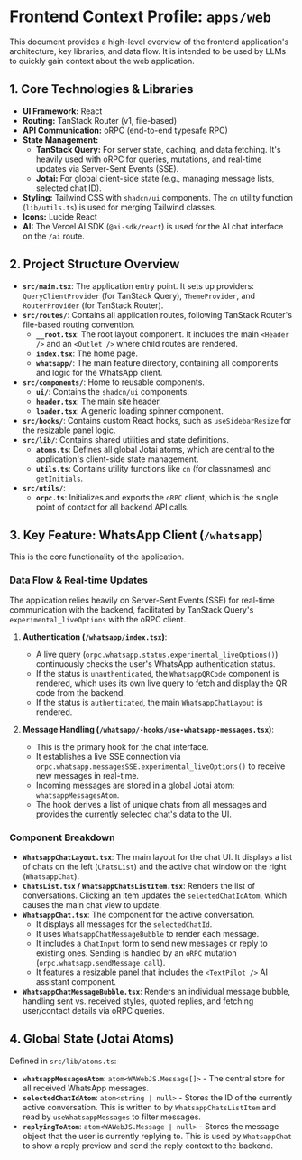 # Frontend Context Profile: `apps/web`

This document provides a high-level overview of the frontend application's architecture, key libraries, and data flow. It is intended to be used by LLMs to quickly gain context about the web application.

## 1. Core Technologies & Libraries

- **UI Framework:** React
- **Routing:** TanStack Router (v1, file-based)
- **API Communication:** oRPC (end-to-end typesafe RPC)
- **State Management:**
  - **TanStack Query:** For server state, caching, and data fetching. It's heavily used with oRPC for queries, mutations, and real-time updates via Server-Sent Events (SSE).
  - **Jotai:** For global client-side state (e.g., managing message lists, selected chat ID).
- **Styling:** Tailwind CSS with `shadcn/ui` components. The `cn` utility function (`lib/utils.ts`) is used for merging Tailwind classes.
- **Icons:** Lucide React
- **AI:** The Vercel AI SDK (`@ai-sdk/react`) is used for the AI chat interface on the `/ai` route.

## 2. Project Structure Overview

- **`src/main.tsx`**: The application entry point. It sets up providers: `QueryClientProvider` (for TanStack Query), `ThemeProvider`, and `RouterProvider` (for TanStack Router).
- **`src/routes/`**: Contains all application routes, following TanStack Router's file-based routing convention.
  - **`__root.tsx`**: The root layout component. It includes the main `<Header />` and an `<Outlet />` where child routes are rendered.
  - **`index.tsx`**: The home page.
  - **`whatsapp/`**: The main feature directory, containing all components and logic for the WhatsApp client.
- **`src/components/`**: Home to reusable components.
  - **`ui/`**: Contains the `shadcn/ui` components.
  - **`header.tsx`**: The main site header.
  - **`loader.tsx`**: A generic loading spinner component.
- **`src/hooks/`**: Contains custom React hooks, such as `useSidebarResize` for the resizable panel logic.
- **`src/lib/`**: Contains shared utilities and state definitions.
  - **`atoms.ts`**: Defines all global Jotai atoms, which are central to the application's client-side state management.
  - **`utils.ts`**: Contains utility functions like `cn` (for classnames) and `getInitials`.
- **`src/utils/`**:
  - **`orpc.ts`**: Initializes and exports the `oRPC` client, which is the single point of contact for all backend API calls.

## 3. Key Feature: WhatsApp Client (`/whatsapp`)

This is the core functionality of the application.

### Data Flow & Real-time Updates

The application relies heavily on Server-Sent Events (SSE) for real-time communication with the backend, facilitated by TanStack Query's `experimental_liveOptions` with the oRPC client.

1.  **Authentication (`/whatsapp/index.tsx`)**:
    -   A live query (`orpc.whatsapp.status.experimental_liveOptions()`) continuously checks the user's WhatsApp authentication status.
    -   If the status is `unauthenticated`, the `WhatsappQRCode` component is rendered, which uses its own live query to fetch and display the QR code from the backend.
    -   If the status is `authenticated`, the main `WhatsappChatLayout` is rendered.

2.  **Message Handling (`/whatsapp/-hooks/use-whatsapp-messages.tsx`)**:
    -   This is the primary hook for the chat interface.
    -   It establishes a live SSE connection via `orpc.whatsapp.messagesSSE.experimental_liveOptions()` to receive new messages in real-time.
    -   Incoming messages are stored in a global Jotai atom: `whatsappMessagesAtom`.
    -   The hook derives a list of unique chats from all messages and provides the currently selected chat's data to the UI.

### Component Breakdown

-   **`WhatsappChatLayout.tsx`**: The main layout for the chat UI. It displays a list of chats on the left (`ChatsList`) and the active chat window on the right (`WhatsappChat`).
-   **`ChatsList.tsx` / `WhatsappChatsListItem.tsx`**: Renders the list of conversations. Clicking an item updates the `selectedChatIdAtom`, which causes the main chat view to update.
-   **`WhatsappChat.tsx`**: The component for the active conversation.
    -   It displays all messages for the `selectedChatId`.
    -   It uses `WhatsappChatMessageBubble` to render each message.
    -   It includes a `ChatInput` form to send new messages or reply to existing ones. Sending is handled by an `oRPC` mutation (`orpc.whatsapp.sendMessage.call`).
    -   It features a resizable panel that includes the `<TextPilot />` AI assistant component.
-   **`WhatsappChatMessageBubble.tsx`**: Renders an individual message bubble, handling sent vs. received styles, quoted replies, and fetching user/contact details via oRPC queries.

## 4. Global State (Jotai Atoms)

Defined in `src/lib/atoms.ts`:

-   **`whatsappMessagesAtom`**: `atom<WAWebJS.Message[]>` - The central store for all received WhatsApp messages.
-   **`selectedChatIdAtom`**: `atom<string | null>` - Stores the ID of the currently active conversation. This is written to by `WhatsappChatsListItem` and read by `useWhatsappMessages` to filter messages.
-   **`replyingToAtom`**: `atom<WAWebJS.Message | null>` - Stores the message object that the user is currently replying to. This is used by `WhatsappChat` to show a reply preview and send the reply context to the backend.
